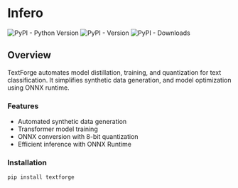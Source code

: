# Infero

![PyPI - Python Version](https://img.shields.io/pypi/pyversions/textforge)
![PyPI - Version](https://img.shields.io/pypi/v/textforge)
![PyPI - Downloads](https://img.shields.io/pypi/dw/textforge)
<!-- [![CI](https://github.com/norsulabs/infero/actions/workflows/ci.yaml/badge.svg)](https://github.com/norsulabs/infero/actions/workflows/ci.yaml) -->


## Overview
TextForge automates model distillation, training, and quantization for text classification. It simplifies synthetic data generation, and model optimization using ONNX runtime.

### Features
- Automated synthetic data generation
- Transformer model training
- ONNX conversion with 8-bit quantization
- Efficient inference with ONNX Runtime
<!-- - Customizable hyperparameter control -->

### Installation

```bash
pip install textforge
```

